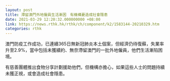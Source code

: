 ```yaml
---
layout: post
title: 滯留澳門外地僱員生活漸困　有機構憂造成社會隱患
date: 2021-03-29 12:20:32.000000000 +08:00
link: https://news.rthk.hk/rthk/ch/component/k2/1583144-20210329.htm
categories: rthk
---
```


澳門防疫工作成功，已連續365日無新冠肺炎本土個案，但經濟仍待復蘇，失業率升至2.9%，當中包括未獲續約、無奈滯留澳門的一批外地僱員，他們生活漸陷困境。

有慈善團體推出食物分享計劃援助他們，但機構亦擔心，如果這些人士的問題持續未獲正視，或會造成社會隱患。
